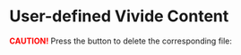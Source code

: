 # User-defined Vivide Content

<span style="color: red; font-weight: bold;">CAUTION!</span>
Press the button to delete the corresponding file:

<script>
import { scriptFolder, stepFolder, applicationFolder } from 'src/client/vivide/utils.js';
import Script from 'src/client/vivide/vividescript.js';
import View from 'src/client/vivide/components/vivide-view.js';
import { fileName, flatten } from 'utils';

async function createView(content, createEditor = false, createDependents = false, name){
  const componentWindow = await lively.openComponentInWindow('vivide-view');
  if (!createDependents) componentWindow.input = JSON.parse(content.inputs);
  const script = await Script.fromJSON(content.script,componentWindow);
  componentWindow.myCurrentScript = script;
  const widget = document.createElement(content.widget);
  widget.setView(componentWindow);
  await componentWindow.scriptGotUpdated();
  if(createEditor){
    const scriptEditor = await componentWindow.createScriptEditor();
    scriptEditor.setView(componentWindow);
    await scriptEditor.setScript(script);
  }
  if(createDependents){
    componentWindow.applicationName = name;
    const inputs = await Promise.all(content.inputSources.map(i => createView(i, false, true, name)));
    inputs.forEach(i => i.connectTo(componentWindow));
    const outputs = await Promise.all(content.outputs.map(o => createView(o, false, true, name)));
    outputs.forEach(o => componentWindow.connectTo(o));
    if(content.inputs && content.inputs && content.inputs.length !== 0){
      componentWindow.newDataFromUpstream(content.inputs);
    }
  }
  return componentWindow;
}

(async () => {
  let autoGenerated = /(.*-template\.js(on)?$)|(.md?$)/;
  let deleteFunctions = [];
  let folders = [scriptFolder, stepFolder, applicationFolder];
  let fileNames = (await Promise.all(folders.map(async folderURL => {
    let folder = JSON.parse(await lively.files.statFile(folderURL));
    let filenames = folder.contents
      .filter(({ type }) => type === 'file')
      .map(({ name }) => name)
      .filter(name => !autoGenerated.test(name))
      .map(name => folderURL+name);
    return filenames;
  })));
  let buttonList = fileNames.map((folder, i) => <div>
  <h5>{folders[i].split('/')[folders[i].split('/').length-2]}/</h5>
  {...folder.map(urlString => {
    let del = async evt => {
      let delResponse = await fetch(urlString, { method: 'DELETE' });
      if (delResponse.status === 200) {
        lively.success(`deleted file ${urlString::fileName()}`);
        file.remove();
        deleteFunctions = deleteFunctions.filter(df => df !== del);
      } else {
        lively.notify("could not properly delete " + urlString, (await delResponse.text()));
      }
    }
    deleteFunctions.push(del);
    let delbutton = <button click={del}>
      <span style="color: red; font-weight: bold;">Delete</span>
    </button>;
    
    let openbutton = <button click={async () => {
      const filepath = urlString.split('/');
      const content = JSON.parse(await lively.files.loadFile(urlString));
      const name = filepath[filepath.length-1].split('.')[0];
      await createView(content, i === 0, i === 2, name);
    }}>
      <span style="color: blue; font-weight: bold;">Open</span>
    </button>;

    let file = <div>{urlString.split('/')[urlString.split('/').length-1]} {delbutton} {openbutton}</div>;
    return file;
  })}</div>);
  
  let deleteAllScriptsButton = <button click={async evt => {
    await Promise.all(deleteFunctions.map(f => f()));
    lively.success('removed all scripts');
  }}><span style="color: red; font-weight: bold;">DELETE ALL SCRIPTS!</span></button>;

  return <div>
    {deleteAllScriptsButton}
    <div>{...buttonList}</div>
  </div>;
})();
</script>